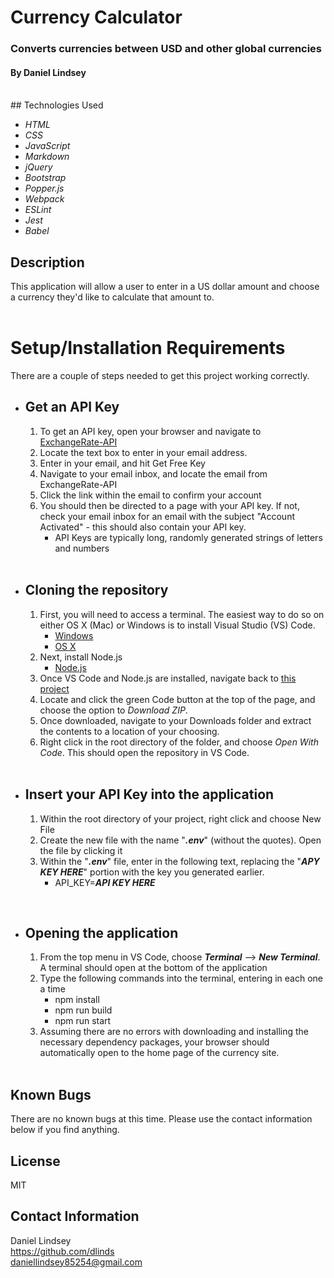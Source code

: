 # Currency Calculator

### Converts currencies between USD and other global currencies

#### By Daniel Lindsey
<br>
## Technologies Used

* _HTML_
* _CSS_
* _JavaScript_
* _Markdown_
* _jQuery_
* _Bootstrap_
* _Popper.js_
* _Webpack_
* _ESLint_
* _Jest_
* _Babel_

## Description
This application will allow a user to enter in a US dollar amount and choose a currency they'd like to calculate that amount to.  
<br>

# Setup/Installation Requirements
There are a couple of steps needed to get this project working correctly.

* ## Get an API Key
    
  1. To get an API key, open your browser and navigate to [ExchangeRate-API](https://www.exchangerate-api.com/)
  2. Locate the text box to enter in your email address.
  3. Enter in your email, and hit Get Free Key
  4. Navigate to your email inbox, and locate the email from ExchangeRate-API
  5. Click the link within the email to confirm your account
  6. You should then be directed to a page with your API key. If not, check your email inbox for an email with the subject "Account Activated" - this should also contain your API key.
      * API Keys are typically long, randomly generated strings of letters and numbers  
      <br>

* ## Cloning the repository
    
  1. First, you will need to access a terminal. The easiest way to do so on either OS X (Mac) or Windows is to install Visual Studio (VS) Code.
      *  [Windows](https://code.visualstudio.com/docs/?dv=win64user)
      *  [OS X](https://code.visualstudio.com/docs/?dv=osx)
  2. Next, install Node.js
      * [Node.js](https://nodejs.org/en/download/)
  3. Once VS Code and Node.js are installed, navigate back to [this project](https://github.com/dlinds/currency-exchange)
  4. Locate and click the green Code button at the top of the page, and choose the option to _Download ZIP_.
  5. Once downloaded, navigate to your Downloads folder and extract the contents to a location of your choosing. 
  6. Right click in the root directory of the folder, and choose _Open With Code_. This should open the repository in VS Code.  
  
  <br>

* ## Insert your API Key into the application
    
  1. Within the root directory of your project, right click and choose New File
  2. Create the new file with the name  "**_.env_**" (without the quotes). Open the file by clicking it
  3. Within the "**_.env_**" file, enter in the following text, replacing the "**_APY KEY HERE_**" portion with the key you generated earlier.
      * API_KEY=**_API KEY HERE_**  
<br>

* ## Opening the application
    
  1. From the top menu in VS Code, choose **_Terminal_** --> **_New Terminal_**. A terminal should open at the bottom of the application
  2. Type the following commands into the terminal, entering in each one a time
      * npm install
      * npm run build
      * npm run start
  3. Assuming there are no errors with downloading and installing the necessary dependency packages, your browser should automatically open to the home page of the currency site.

  <br>

## Known Bugs

There are no known bugs at this time. Please use the contact information below if you find anything.

## License

MIT

## Contact Information

Daniel Lindsey  
https://github.com/dlinds  
daniellindsey85254@gmail.com  